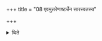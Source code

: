 +++
title = "08 एवमुत्तरेणाष्टर्चेन सारस्वतस्य"

+++

<details><summary>थिते</summary>

एवमुत्तरेणाष्टर्चेन सारस्वतस्य ८
</details>
